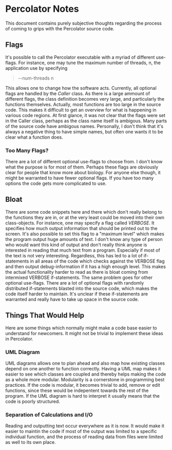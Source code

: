 # Percolator Notes


This document contains purely subjective thoughts regarding the process of coming to grips with the Percolator source code.

## Flags

It's possible to call the Percolator executable with a myriad of different use-flags. For instance, one may tune the maximum number of threads, n, the application use by specifying
> --num-threads n 

This allows one to change how the software acts. Currently, all optional flags are handled by the *Caller* class. As there is a large ammount of different flags, the class definition becomes very large, and particularly the functions themselves. Actually, most functions are too large in the source code. This makes it difficult to get an overview for what is happening in various code regions. At first glance, it was not clear that the flags were set in the Caller class, perhaps as the class name itself is ambigous. Many parts of the source code have ambigous names. Personally, I don't think that it's always a negative thing to have simple names, but often one wants it to be clear what a function does.

### Too Many Flags?

There are a lot of different optional use-flags to choose from. I don't know what the purpose is for most of them. Perhaps these flags are obviously clear for people that know more about biology. For anyone else though, it might be warranted to have fewer optional flags. If you have too many options the code gets more complicated to use.


## Bloat
There are some code snippets here and there which don't really belong to the functions they are in, or at the very least could be moved into their own class-objects. For instance, one may specify a flag called *VERBOSE*. It specifies how much output information that should be printed out to the screen. It's also possible to set this flag to a "maximum level" which makes the program output huge amounts of text. I don't know any type of person who would want this kind of output and don't really think anyone is interested in reading that much text from a program. Especially if most of the text is not very interesting. Regardless, this has led to a lot of if-statements in all areas of the code which checks against the VERBOSE flag and then output debug-information if it has a high enough level. This makes the actual functionality harder to read as there is bloat coming from intermixed VERBOSE if-statements. The same problem goes for other optional use-flags. There are a lot of optional flags with randomly distributed if-statements blasted into the source code, which makes the code itself harder to maintain. It's unclear if these if-statements are warranted and really have to take up space in the source code.

## Things That Would Help

Here are some things which normally might make a code base easier to understand for newcomers. It might not be trivial to implement these ideas in Percolator.

### UML Diagram
UML diagrams allows one to plan ahead and also map how existing classes depend on one another to function correctly. Having a UML map makes it easier to see which classes are coupled and thereby helps making the code as a whole more modular. Modularity is a cornerstone in programming best practices. If the code is modular, it becomes trivial to add, remove or edit functions, since these would be indepentent towards the rest of the program. If the UML diagram is hard to interpret it usually means that the code is poorly structured.

### Separation of Calculations and I/O
Reading and outputting text occur everywhere as it is now. It would make it easier to maintin the code if most of the output was limited to a specific individual function, and the process of reading data from files were limited as well to its own place.